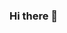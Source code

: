 ### Hi there 👋

<!--
**sujal111/sujal111** is a ✨ _special_ ✨ repository because its `README.md` (this file) appears on your GitHub profile.

Here are some ideas to get you started:

- 🔭 I’m currently working on DATA STRUCTURES & ALGORITHMS IN CPP & PYTHON

- 🌱 I’m currently learning Blockchain , Artificial Intelligence and GameDev

- 👯 I’m looking to collaborate on 
- 🤔 I’m looking for help with ...
- 💬 Ask me about DATA STRUCTURES &  ALGORITHMS,WebDev & Blockchain
- 📫 How to reach me:     Email id- sujalmaiti123456@gmail.com
                          Linkdin: https://www.linkedin.com/in/sujal-maiti-a4931a190
- 😄 Pronouns: ...
- ⚡ Fun fact: I am a self proclaimed author😂
-->

